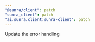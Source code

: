 ```yaml
---
"@sunra/client": patch
"sunra_client": patch
"ai.sunra.client:sunra-client": patch
---
```


Update the error handling
